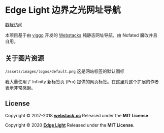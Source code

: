 Edge Light 边界之光网址导航
===
[戳我访问](nofated.gitee.io/edgelight)

本项目基于由 [viggo](http://viggoz.com) 开发的 [Webstacks](https://github.com/WebStackPage/WebStackPage.github.io.git) 纯静态网址导航，由 Nofated 魔改并且自用。

关于图片资源
---
```/assets/images/logos/default.png``` 这是网站标签的默认图标

我大量使用了 Infinity 新标签页 (Pro) 提供的网页标签。在这里对这个扩展的作者表示非常感谢。

## License

Copyright © 2017-2018 **[webstack.cc](https://webstack.cc)** Released under the **MIT License**.

Copyright © 2020 **[Edge Light](https://nofated.gitee.io/edgelight)** Released under the **MIT License**.